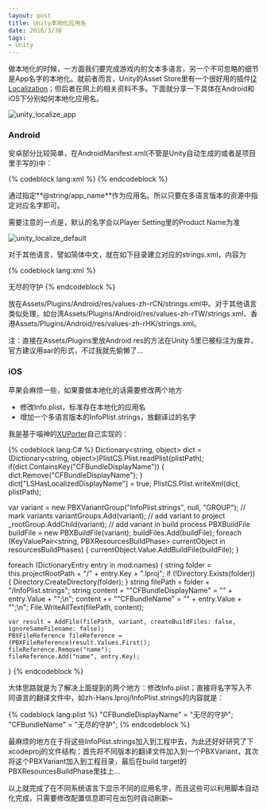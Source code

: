 ```yaml
---
layout: post
title: Unity本地化应用名
date: 2016/3/30
tags:
- Unity
---
```


做本地化的时候，一方面我们要完成游戏内的文本多语言，另一个不可忽略的细节是App名字的本地化。就前者而言，Unity的Asset Store里有一个很好用的插件[I2 Localization](https://www.assetstore.unity3d.com/en/#!/content/14884)；但后者在网上的相关资料不多。下面就分享一下具体在Android和iOS下分别如何本地化应用名。

![unity_localize_app](/images/unity_localize_app.png)

<!--more-->

### Android 

安卓部分比较简单，在AndroidManifest.xml(不管是Unity自动生成的或者是项目里手写的)中：

{% codeblock lang:xml %}
<application android:icon="@drawable/app_icon" android:label="@string/app_name" android:theme="@android:style/Theme.NoTitleBar.Fullscreen" android:debuggable="false" android:isGame="true" android:banner="@drawable/app_banner" android:name="com.soomla.SoomlaApp">
{% endcodeblock %}

通过指定**@string/app_name**作为应用名。所以只要在多语言版本的资源中指定对应名字即可。

需要注意的一点是，默认的名字会以Player Setting里的Product Name为准

![unity_localize_default](/images/unity_localize_default.png)

对于其他语言，譬如简体中文，就在如下目录建立对应的strings.xml，内容为

{% codeblock lang:xml %}
<?xml version="1.0" encoding="utf-8"?>
<resources>
    <string name="app_name">无尽的守护</string>
</resources>
{% endcodeblock %}

放在Assets/Plugins/Android/res/values-zh-rCN/strings.xml中。对于其他语言类似处理，如台湾Assets/Plugins/Android/res/values-zh-rTW/strings.xml、香港Assets/Plugins/Android/res/values-zh-rHK/strings.xml。

注：直接在Assets/Plugins里放Android res的方法在Unity 5里已被标注为废弃，官方建议用aar的形式，不过我就先偷懒了…

### iOS

苹果会麻烦一些，如果要做本地化的话需要修改两个地方

- 修改Info.plist，标准存在本地化的应用名
- 增加一个多语言版本的InfoPlist.strings，放翻译过的名字

我是基于喵神的[XUPorter](https://github.com/onevcat/XUPorter)自己实现的：

{% codeblock lang:C# %}
Dictionary<string, object> dict = (Dictionary<string, object>)PlistCS.Plist.readPlist(plistPath);
if(dict.ContainsKey("CFBundleDisplayName"))
{
    dict.Remove("CFBundleDisplayName");
}
dict["LSHasLocalizedDisplayName"] = true;
PlistCS.Plist.writeXml(dict, plistPath);

var variant = new PBXVariantGroup("InfoPlist.strings", null, "GROUP");
// mark variants
variantGroups.Add(variant);
// add variant to project
_rootGroup.AddChild(variant);
// add variant in build process
PBXBuildFile buildFile = new PBXBuildFile(variant);
buildFiles.Add(buildFile);
foreach (KeyValuePair<string, PBXResourcesBuildPhase> currentObject in resourcesBuildPhases)
{
    currentObject.Value.AddBuildFile(buildFile);
}

foreach (DictionaryEntry entry in mod.names)
{
    string folder = this.projectRootPath + "/" + entry.Key + ".lproj";
    if (!Directory.Exists(folder))
    {
        Directory.CreateDirectory(folder);
    }
    string filePath = folder + "/InfoPlist.strings";
    string content = "\"CFBundleDisplayName\" = \"" + entry.Value + "\";\n";
    content += "\"CFBundleName\" = \"" + entry.Value + "\";\n";
    File.WriteAllText(filePath, content);
    
    var result = AddFile(filePath, variant, createBuildFiles: false, ignoreSameFilename: false);
    PBXFileReference fileReference = (PBXFileReference)result.Values.First();
    fileReference.Remove("name");
    fileReference.Add("name", entry.Key);
}
{% endcodeblock %}

大体思路就是为了解决上面提到的两个地方：修改Info.plist；直接将名字写入不同语言的翻译文件中，如zh-Hans.lproj/InfoPlist.strings的内容就是：

{% codeblock lang:plist %}
"CFBundleDisplayName" = "无尽的守护";
"CFBundleName" = "无尽的守护";
{% endcodeblock %}

最麻烦的地方在于将这些InfoPlist.strings加入到工程中去，为此还好好研究了下xcodeproj的文件结构：首先将不同版本的翻译文件加入到一个PBXVariant，其次将这个PBXVariant加入到工程目录，最后在build target的PBXResourcesBuildPhase里挂上…

以上就完成了在不同系统语言下显示不同的应用名字，而且这些可以利用脚本自动化完成，只需要修改配置信息即可在出包时自动刷新~